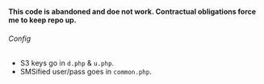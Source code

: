 **This code is abandoned and doe not work. Contractual obligations force me to keep repo up.**

###### Config
+ S3 keys go in `d.php` & `u.php`.
+ SMSified user/pass goes in `common.php`.

